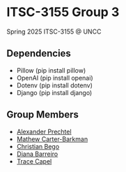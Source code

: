 
# ITSC-3155 Group 3

Spring 2025 ITSC-3155 @ UNCC

## Dependencies
- Pillow (pip install pillow)
- OpenAI (pip install openai)
- Dotenv (pip install dotenv)
- Django (pip install django)


## Group Members

- [Alexander Prechtel](https://www.github.com/aprechte)
- [Mathew Carter-Barkman](https://github.com/621Matt)
- [Christian Bego](https://github.com/chr1s0x1)
- [Diana Barreiro](https://github.com/dbarreir)
- [Trace Capel](https://github.com/tracecapel)

